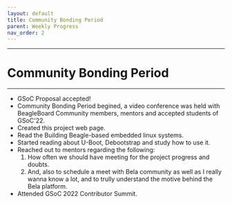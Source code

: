 ```yaml
---
layout: default
title: Community Bonding Period
parent: Weekly Progress
nav_order: 2
---
```

---
# Community Bonding Period
---
- GSoC Proposal accepted!
- Community Bonding Period begined, a video conference was held with BeagleBoard Community members, mentors and accepted students of GSoC'22.
- Created this project web page.
- Read the Building Beagle-based embedded linux systems.
- Started reading about U-Boot, Debootstrap and study how to use it.
- Reached out to mentors regarding the following:
    1. How often we should have meeting for the project progress and doubts.
    2. And, also to schedule a meet with Bela community as well as I really wanna know a lot, and to trully understand the motive behind the Bela platform.
- Attended GSoC 2022 Contributor Summit.
